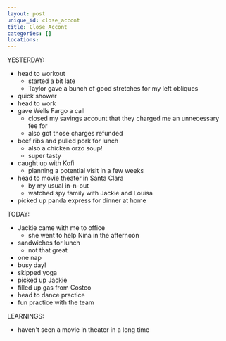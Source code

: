 ```yaml
---
layout: post
unique_id: close_accont
title: Close Accont
categories: []
locations: 
---
```


YESTERDAY:
* head to workout
  * started a bit late
  * Taylor gave a bunch of good stretches for my left obliques
* quick shower
* head to work
* gave Wells Fargo a call
  * closed my savings account that they charged me an unnecessary fee for
  * also got those charges refunded
* beef ribs and pulled pork for lunch
  * also a chicken orzo soup!
  * super tasty
* caught up with Kofi
  * planning a potential visit in a few weeks
* head to movie theater in Santa Clara
  * by my usual in-n-out
  * watched spy family with Jackie and Louisa
* picked up panda express for dinner at home

TODAY:
* Jackie came with me to office
  * she went to help Nina in the afternoon
* sandwiches for lunch
  * not that great
* one nap
* busy day!
* skipped yoga
* picked up Jackie
* filled up gas from Costco
* head to dance practice
* fun practice with the team

LEARNINGS:
* haven't seen a movie in theater in a long time

